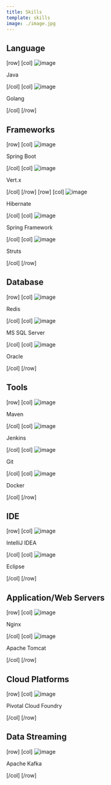 ```yaml
---
title: Skills
template: skills
image: ./image.jpg
---
```


## Language

[row]
[col]
![image](./java.png)

Java

[/col]
[col]
![image](./golang.png)

Golang

[/col]
[/row]

## Frameworks

[row]
[col]
![image](./springboot.png)

Spring Boot

[/col]
[col]
![image](./vertx.png)

Vert.x

[/col]
[/row]
[row]
[col]
![image](./hibernate.png)

Hibernate

[/col]
[col]
![image](./springframework.png)

Spring Framework

[/col]
[col]
![image](./struts.png)

Struts

[/col]
[/row]

## Database

[row]
[col]
![image](./redis.png)

Redis

[/col]
[col]
![image](./mssqlserver.png)

MS SQL Server

[/col]
[col]
![image](./oracle.png)

Oracle

[/col]
[/row]

## Tools

[row]
[col]
![image](./Maven.png)

Maven

[/col]
[col]
![image](./jenkins.png)

Jenkins

[/col]
[col]
![image](./git.png)

Git

[/col]
[col]
![image](./docker.png)

Docker

[/col]
[/row]

## IDE

[row]
[col]
![image](./idea.png)

IntelliJ IDEA

[/col]
[col]
![image](./eclipse.png)

Eclipse

[/col]
[/row]

## Application/Web Servers

[row]
[col]
![image](./nginx.png)

Nginx

[/col]
[col]
![image](./tomcat.png)

Apache Tomcat

[/col]
[/row]

## Cloud Platforms

[row]
[col]
![image](./cloudfoundry.png)

Pivotal Cloud Foundry

[/col]
[/row]

## Data Streaming

[row]
[col]
![image](./kafka.png)

Apache Kafka

[/col]
[/row]
